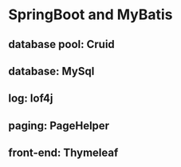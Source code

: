 # SpringBoot and MyBatis
## database pool: Cruid
## database: MySql
## log: lof4j
## paging: PageHelper
## front-end: Thymeleaf

